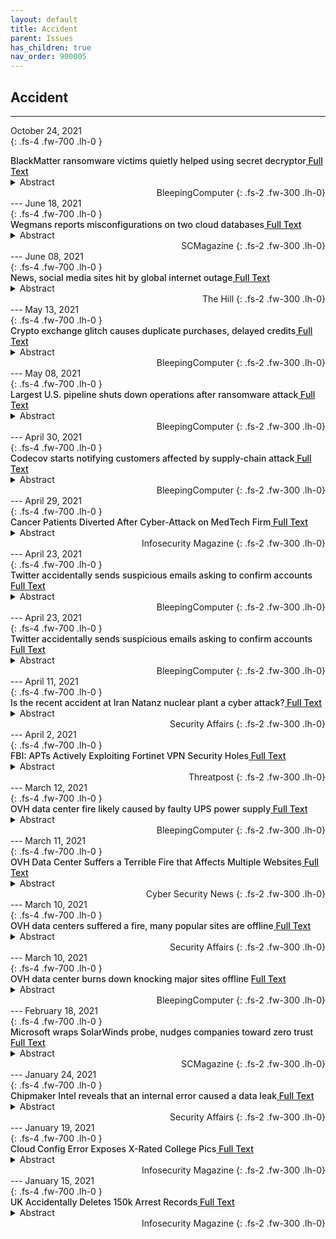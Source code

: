 ```yaml
---
layout: default
title: Accident 
parent: Issues
has_children: true
nav_order: 900005
---
```


## Accident
---
October 24, 2021 <br>
{: .fs-4 .fw-700 .lh-0  }
<p style="font-weight:500; margin:0px" markdown="1">
BlackMatter ransomware victims quietly helped using secret decryptor<a href="https://www.bleepingcomputer.com/news/security/blackmatter-ransomware-victims-quietly-helped-using-secret-decryptor/"> Full Text</a>
</p>
<details>
  <summary>Abstract</summary>
Cybersecurity firm Emsisoft has been secretly decrypting BlackMatter ransomware victims since this summer, saving victims millions of dollars.
</details>
<div style="text-align: right" markdown="1">
BleepingComputer
{: .fs-2 .fw-300 .lh-0}
</div>
---
June 18, 2021 <br>
{: .fs-4 .fw-700 .lh-0  }
<p style="font-weight:500; margin:0px" markdown="1">
Wegmans reports misconfigurations on two cloud databases<a href="https://www.scmagazine.com/home/security-news/wegmans-reports-misconfigurations-on-two-cloud-databases/"> Full Text</a>
</p>
<details>
  <summary>Abstract</summary>
Another company was caught in a cloud misconfiguration issue as Wegmans Food Markets on Thursday notified its customers that two of its cloud databases were left open to potential outside access. In a notice released to its customers, Wegmans said the type of customer information included names, addresses, phone numbers, birth dates, Shoppers Club numbers,…
</details>
<div style="text-align: right" markdown="1">
SCMagazine
{: .fs-2 .fw-300 .lh-0}
</div>
---
June 08, 2021 <br>
{: .fs-4 .fw-700 .lh-0  }
<p style="font-weight:500; margin:0px" markdown="1">
News, social media sites hit by global internet outage<a href="https://thehill.com//policy/cybersecurity/557269-news-sites-reddit-sites-hit-by-internet-outage"> Full Text</a>
</p>
<details>
  <summary>Abstract</summary>
Multiple news and&nbsp;social media websites were unavailable Tuesday morning, with some reports&nbsp;suggesting&nbsp;a global internet outage may have forced the sites offline.
</details>
<div style="text-align: right" markdown="1">
The Hill
{: .fs-2 .fw-300 .lh-0}
</div>
---
May 13, 2021 <br>
{: .fs-4 .fw-700 .lh-0  }
<p style="font-weight:500; margin:0px" markdown="1">
Crypto exchange glitch causes duplicate purchases, delayed credits<a href="https://www.bleepingcomputer.com/news/security/crypto-exchange-glitch-causes-duplicate-purchases-delayed-credits/"> Full Text</a>
</p>
<details>
  <summary>Abstract</summary>
This week, recurring&nbsp;glitches on the popular cryptocurrency exchange Crypto.com caused multi-day delays for users in receiving&nbsp;their purchased assets. Moreover, those reattempting "declined" or "expired" transactions were charged multiple times for duplicate purchases.
</details>
<div style="text-align: right" markdown="1">
BleepingComputer
{: .fs-2 .fw-300 .lh-0}
</div>
---
May 08, 2021 <br>
{: .fs-4 .fw-700 .lh-0  }
<p style="font-weight:500; margin:0px" markdown="1">
Largest U.S. pipeline shuts down operations after ransomware attack<a href="https://www.bleepingcomputer.com/news/security/largest-us-pipeline-shuts-down-operations-after-ransomware-attack/"> Full Text</a>
</p>
<details>
  <summary>Abstract</summary>
Colonial Pipeline, the largest fuel pipeline in the United States, has shut down operations after suffering what is reported to be a ransomware attack.
</details>
<div style="text-align: right" markdown="1">
BleepingComputer
{: .fs-2 .fw-300 .lh-0}
</div>
---
April 30, 2021 <br>
{: .fs-4 .fw-700 .lh-0  }
<p style="font-weight:500; margin:0px" markdown="1">
Codecov starts notifying customers affected by supply-chain attack<a href="https://www.bleepingcomputer.com/news/security/codecov-starts-notifying-customers-affected-by-supply-chain-attack/"> Full Text</a>
</p>
<details>
  <summary>Abstract</summary>
Codecov has now started notifying the maintainers of software repositories affected by the recent supply-chain attack. These notifications, delivered via both email and the Codecov application interface, state that the company believes the affected repositories were downloaded by threat actors.
</details>
<div style="text-align: right" markdown="1">
BleepingComputer
{: .fs-2 .fw-300 .lh-0}
</div>
---
April 29, 2021 <br>
{: .fs-4 .fw-700 .lh-0  }
<p style="font-weight:500; margin:0px" markdown="1">
Cancer Patients Diverted After Cyber-Attack on MedTech Firm<a href="https://www.infosecurity-magazine.com:443/news/cancer-patients-diverted-attack/"> Full Text</a>
</p>
<details>
  <summary>Abstract</summary>
Supply chain attack caused disruption across the country
</details>
<div style="text-align: right" markdown="1">
Infosecurity Magazine
{: .fs-2 .fw-300 .lh-0}
</div>
---
April 23, 2021 <br>
{: .fs-4 .fw-700 .lh-0  }
<p style="font-weight:500; margin:0px" markdown="1">
Twitter accidentally sends suspicious emails asking to confirm accounts<a href="https://www.bleepingcomputer.com/news/security/twitter-accidentally-sends-suspicious-emails-asking-to-confirm-accounts/"> Full Text</a>
</p>
<details>
  <summary>Abstract</summary>
Twitter caused quite the panic Thursday night when they accidentally sent emails asking users to confirm their accounts, which looked suspiciously like a phishing attack.
</details>
<div style="text-align: right" markdown="1">
BleepingComputer
{: .fs-2 .fw-300 .lh-0}
</div>
---
April 23, 2021 <br>
{: .fs-4 .fw-700 .lh-0  }
<p style="font-weight:500; margin:0px" markdown="1">
Twitter accidentally sends suspicious emails asking to confirm accounts<a href="https://www.bleepingcomputer.com/news/technology/twitter-accidentally-sends-suspicious-emails-asking-to-confirm-accounts/"> Full Text</a>
</p>
<details>
  <summary>Abstract</summary>
Twitter caused quite the panic Thursday night when they accidentally sent emails asking users to confirm their accounts, which looked suspiciously like a phishing attack.
</details>
<div style="text-align: right" markdown="1">
BleepingComputer
{: .fs-2 .fw-300 .lh-0}
</div>
---
April 11, 2021 <br>
{: .fs-4 .fw-700 .lh-0  }
<p style="font-weight:500; margin:0px" markdown="1">
Is the recent accident at Iran Natanz nuclear plant a cyber attack?<a href="https://securityaffairs.co/wordpress/116668/cyber-warfare-2/iran-accident-natanz-cyberattack.html"> Full Text</a>
</p>
<details>
  <summary>Abstract</summary>
On Sunday, an "accident" occurred in the electricity distribution network at Iran's Natanz nuclear facility, experts speculate it was caused by a cyberattack.



A mysterious incident occurred on Sunday at the Natanz nuclear enrichment site and the media...
</details>
<div style="text-align: right" markdown="1">
Security Affairs
{: .fs-2 .fw-300 .lh-0}
</div>
---
April 2, 2021 <br>
{: .fs-4 .fw-700 .lh-0  }
<p style="font-weight:500; margin:0px" markdown="1">
FBI: APTs Actively Exploiting Fortinet VPN Security Holes<a href="https://threatpost.com/fbi-apts-actively-exploiting-fortinet-vpn-security-holes/165213/"> Full Text</a>
</p>
<details>
  <summary>Abstract</summary>
Three security vulnerabilities in the Fortinet SSL VPN are being used to gain a foothold within networks before moving laterally and carrying out recon.
</details>
<div style="text-align: right" markdown="1">
Threatpost
{: .fs-2 .fw-300 .lh-0}
</div>
---
March 12, 2021 <br>
{: .fs-4 .fw-700 .lh-0  }
<p style="font-weight:500; margin:0px" markdown="1">
OVH data center fire likely caused by faulty UPS power supply<a href="https://www.bleepingcomputer.com/news/security/ovh-data-center-fire-likely-caused-by-faulty-ups-power-supply/"> Full Text</a>
</p>
<details>
  <summary>Abstract</summary>
OVH founder and chairman Octave Klaba has provided a plausible explanation for the fire that burned down OVH data centers in Strasbourg, France.
</details>
<div style="text-align: right" markdown="1">
BleepingComputer
{: .fs-2 .fw-300 .lh-0}
</div>
---
March 11, 2021 <br>
{: .fs-4 .fw-700 .lh-0  }
<p style="font-weight:500; margin:0px" markdown="1">
OVH Data Center Suffers a Terrible Fire that Affects Multiple Websites<a href="https://cybersecuritynews.com/ovh-data-center/"> Full Text</a>
</p>
<details>
  <summary>Abstract</summary>
 OVH is the largest hosting provider in Europe and the third-largest in the world. The cloud computing company provides virtual private servers,...
</details>
<div style="text-align: right" markdown="1">
Cyber Security News
{: .fs-2 .fw-300 .lh-0}
</div>
---
March 10, 2021 <br>
{: .fs-4 .fw-700 .lh-0  }
<p style="font-weight:500; margin:0px" markdown="1">
OVH data centers suffered a fire, many popular sites are offline<a href="https://securityaffairs.co/wordpress/115457/breaking-news/ovh-data-centers-fire.html"> Full Text</a>
</p>
<details>
  <summary>Abstract</summary>
OVH, the largest hosting provider in Europe, has suffered a terrible fire that destroyed the data centers located in&nbsp;Strasbourg.



OVH, one of the largest hosting providers in the world, has suffered a terrible fire that destroyed its data centers...
</details>
<div style="text-align: right" markdown="1">
Security Affairs
{: .fs-2 .fw-300 .lh-0}
</div>
---
March 10, 2021 <br>
{: .fs-4 .fw-700 .lh-0  }
<p style="font-weight:500; margin:0px" markdown="1">
OVH data center burns down knocking major sites offline <a href="https://www.bleepingcomputer.com/news/technology/ovh-data-center-burns-down-knocking-major-sites-offline/"> Full Text</a>
</p>
<details>
  <summary>Abstract</summary>
In a major unprecedented incident, data centers for OVH located in&nbsp;Strasbourg, France have been destroyed by fire. Customers are being advised by the company to enact their disaster recovery plans after the fire has rendered multiple data centers unserviceable, impacting websites around the world.&nbsp;
</details>
<div style="text-align: right" markdown="1">
BleepingComputer
{: .fs-2 .fw-300 .lh-0}
</div>
---
February 18, 2021 <br>
{: .fs-4 .fw-700 .lh-0  }
<p style="font-weight:500; margin:0px" markdown="1">
Microsoft wraps SolarWinds probe, nudges companies toward zero trust<a href="https://www.scmagazine.com/home/security-news/apts-cyberespionage/microsoft-wraps-solarwinds-probe-nudges-companies-toward-zero-trust/"> Full Text</a>
</p>
<details>
  <summary>Abstract</summary>
Some question Microsoft’s decision to close the book on the investigation, and say zero trust might not have made a significant difference.
</details>
<div style="text-align: right" markdown="1">
SCMagazine
{: .fs-2 .fw-300 .lh-0}
</div>
---
January 24, 2021 <br>
{: .fs-4 .fw-700 .lh-0  }
<p style="font-weight:500; margin:0px" markdown="1">
Chipmaker Intel reveals that an internal error caused a data leak<a href="https://securityaffairs.co/wordpress/113794/data-breach/intel-data-leak-2.html"> Full Text</a>
</p>
<details>
  <summary>Abstract</summary>
The chipmaker Intel Corp. revealed that an internal error it the root cause of a data leak, it confirmed that corporate network was not impacted.



The computer chipmaker Intel Corp. confirmed that an internal error is the cause of a data leak that...
</details>
<div style="text-align: right" markdown="1">
Security Affairs
{: .fs-2 .fw-300 .lh-0}
</div>
---
January 19, 2021 <br>
{: .fs-4 .fw-700 .lh-0  }
<p style="font-weight:500; margin:0px" markdown="1">
Cloud Config Error Exposes X-Rated College Pics<a href="https://www.infosecurity-magazine.com:443/news/cloud-config-error-exposes-xrated/"> Full Text</a>
</p>
<details>
  <summary>Abstract</summary>
Fleek users thought their photos were automatically deleted
</details>
<div style="text-align: right" markdown="1">
Infosecurity Magazine
{: .fs-2 .fw-300 .lh-0}
</div>
---
January 15, 2021 <br>
{: .fs-4 .fw-700 .lh-0  }
<p style="font-weight:500; margin:0px" markdown="1">
UK Accidentally Deletes 150k Arrest Records<a href="https://www.infosecurity-magazine.com:443/news/uk-accidentally-deletes-150k/"> Full Text</a>
</p>
<details>
  <summary>Abstract</summary>
Technical blunder erases 150k arrest records from UK-wide police database
</details>
<div style="text-align: right" markdown="1">
Infosecurity Magazine
{: .fs-2 .fw-300 .lh-0}
</div> 
